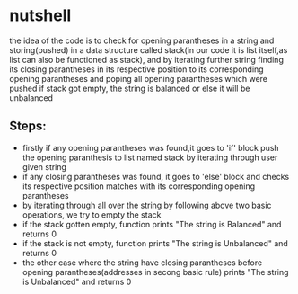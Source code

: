 # nutshell
the idea of the code is to check for opening parantheses in a string and storing(pushed) in a data structure called stack(in our code it is list itself,as list can also be functioned as stack), and by iterating further string finding its closing parantheses in its respective position to its corresponding opening parantheses and poping all opening parantheses which were pushed 
if stack got empty, the string is balanced or else it will be unbalanced

## Steps:
- firstly if any opening parantheses was found,it goes to 'if' block push the opening paranthesis to list named stack by iterating through 
  user given string
- if any closing parantheses was found, it goes to 'else' block and checks its respective position matches with its corresponding opening 
  parantheses 
- by iterating through all over the string by following above two basic operations, we try to empty the stack
- if the stack gotten empty, function prints "The string is Balanced" and returns 0
- if the stack is not empty, function prints "The string is Unbalanced" and returns 0
- the other case where the string have closing parantheses before opening parantheses(addresses in secong basic rule) prints "The string is 
  Unbalanced" and returns 0 
